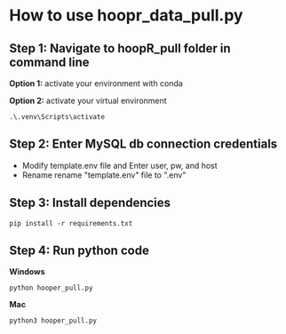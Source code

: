 # How to use hoopr_data_pull.py


## Step 1: Navigate to hoopR_pull folder in command line

**Option 1:** activate your environment with conda

**Option 2:** activate your virtual environment
```
.\.venv\Scripts\activate

```



## Step 2: Enter MySQL db connection credentials 

* Modify template.env file and Enter user, pw, and host
* Rename rename "template.env" file to ".env"

## Step 3: Install dependencies

```
pip install -r requirements.txt

```

## Step 4: Run python code

**Windows**

```
python hooper_pull.py

```

**Mac**

```
python3 hooper_pull.py

```